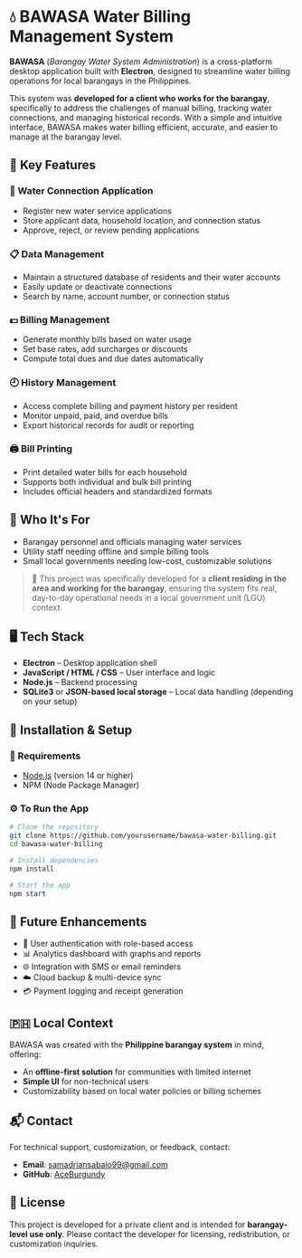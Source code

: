 # 💧 BAWASA Water Billing Management System

**BAWASA** (*Barangay Water System Administration*) is a cross-platform desktop application built with **Electron**, designed to streamline water billing operations for local barangays in the Philippines.

This system was **developed for a client who works for the barangay**, specifically to address the challenges of manual billing, tracking water connections, and managing historical records. With a simple and intuitive interface, BAWASA makes water billing efficient, accurate, and easier to manage at the barangay level.

## 📌 Key Features

### 📝 Water Connection Application

* Register new water service applications
* Store applicant data, household location, and connection status
* Approve, reject, or review pending applications

### 📋 Data Management

* Maintain a structured database of residents and their water accounts
* Easily update or deactivate connections
* Search by name, account number, or connection status

### 💵 Billing Management

* Generate monthly bills based on water usage
* Set base rates, add surcharges or discounts
* Compute total dues and due dates automatically

### 🕘 History Management

* Access complete billing and payment history per resident
* Monitor unpaid, paid, and overdue bills
* Export historical records for audit or reporting

### 🖨️ Bill Printing

* Print detailed water bills for each household
* Supports both individual and bulk bill printing
* Includes official headers and standardized formats

## 👥 Who It's For

* Barangay personnel and officials managing water services
* Utility staff needing offline and simple billing tools
* Small local governments needing low-cost, customizable solutions

> 🎯 This project was specifically developed for a **client residing in the area and working for the barangay**, ensuring the system fits real, day-to-day operational needs in a local government unit (LGU) context.

## 🖥️ Tech Stack

* **Electron** – Desktop application shell
* **JavaScript / HTML / CSS** – User interface and logic
* **Node.js** – Backend processing
* **SQLite3** or **JSON-based local storage** – Local data handling (depending on your setup)

## 🚀 Installation & Setup

### 🔧 Requirements

* [Node.js](https://nodejs.org/) (version 14 or higher)
* NPM (Node Package Manager)

### ⚙️ To Run the App

```bash
# Clone the repository
git clone https://github.com/yourusername/bawasa-water-billing.git
cd bawasa-water-billing

# Install dependencies
npm install

# Start the app
npm start
```

## 🔧 Future Enhancements

* 🔐 User authentication with role-based access
* 📊 Analytics dashboard with graphs and reports
* 🌐 Integration with SMS or email reminders
* ☁️ Cloud backup & multi-device sync
* 💳 Payment logging and receipt generation

## 🇵🇭 Local Context

BAWASA was created with the **Philippine barangay system** in mind, offering:

* An **offline-first solution** for communities with limited internet
* **Simple UI** for non-technical users
* Customizability based on local water policies or billing schemes

## 📬 Contact

For technical support, customization, or feedback, contact:

* **Email**: [samadriansabalo99@gmail.com](mailto:samadriansabalo99@gmail.com)
* **GitHub**: [AceBurgundy](https://github.com/AceBurgundy)

## 📄 License

This project is developed for a private client and is intended for **barangay-level use only**.
Please contact the developer for licensing, redistribution, or customization inquiries.
